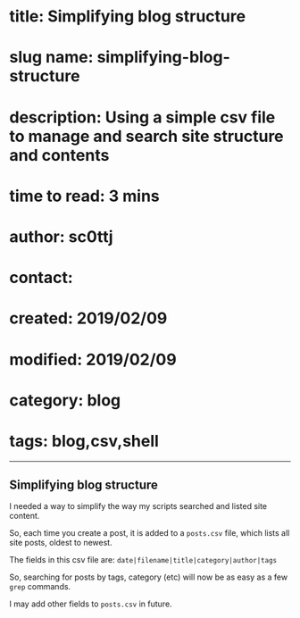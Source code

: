 # title:        Simplifying blog structure
# slug name:    simplifying-blog-structure
# description:  Using a simple csv file to manage and search site structure and contents
# time to read: 3 mins
# author:       sc0ttj
# contact:      
# created:      2019/02/09
# modified:     2019/02/09
# category:     blog
# tags:         blog,csv,shell

---

## Simplifying blog structure

I needed a way to simplify the way my scripts searched and listed site content.

So, each time you create a post, it is added to a `posts.csv` file, which lists all site posts, oldest to newest.

The fields in this csv file are: `date|filename|title|category|author|tags`

So, searching for posts by tags, category (etc) will now be as easy as a few `grep` commands.

I may add other fields to `posts.csv` in future.


